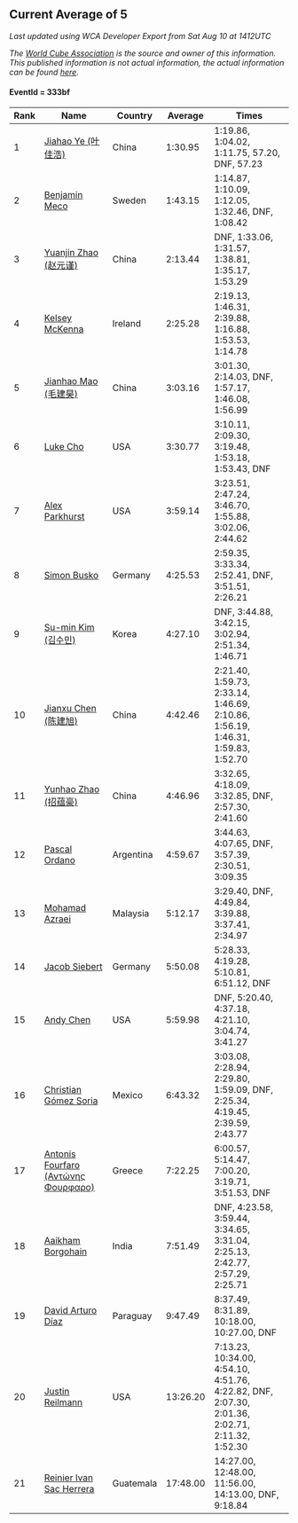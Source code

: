 ## Current Average of 5

*Last updated using WCA Developer Export from Sat Aug 10 at 1412UTC*

*The [World Cube Association](https://www.worldcubeassociation.org) is the source and owner of this information. This published information is not actual information, the actual information can be found [here](https://www.worldcubeassociation.org/results).*

#### EventId = 333bf

|Rank|Name|Country|Average|Times|  
|--|--|--|--|--|  
|1|[Jiahao Ye (叶佳浩)](https://www.worldcubeassociation.org/persons/2016YEJI01)|China|1:30.95|1:19.86, 1:04.02, 1:11.75, 57.20, DNF, 57.23|  
|2|[Benjamin Meco](https://www.worldcubeassociation.org/persons/2012MECO01)|Sweden|1:43.15|1:14.87, 1:10.09, 1:12.05, 1:32.46, DNF, 1:08.42|  
|3|[Yuanjin Zhao (赵元谨)](https://www.worldcubeassociation.org/persons/2015ZHAO22)|China|2:13.44|DNF, 1:33.06, 1:31.57, 1:38.81, 1:35.17, 1:53.29|  
|4|[Kelsey McKenna](https://www.worldcubeassociation.org/persons/2012MCKE01)|Ireland|2:25.28|2:19.13, 1:46.31, 2:39.88, 1:16.88, 1:53.53, 1:14.78|  
|5|[Jianhao Mao (毛建昊)](https://www.worldcubeassociation.org/persons/2018MAOJ03)|China|3:03.16|3:01.30, 2:14.03, DNF, 1:57.17, 1:46.08, 1:56.99|  
|6|[Luke Cho](https://www.worldcubeassociation.org/persons/2014CHOL01)|USA|3:30.77|3:10.11, 2:09.30, 3:19.48, 1:53.18, 1:53.43, DNF|  
|7|[Alex Parkhurst](https://www.worldcubeassociation.org/persons/2017PARK04)|USA|3:59.14|3:23.51, 2:47.24, 3:46.70, 1:55.88, 3:02.06, 2:44.62|  
|8|[Simon Busko](https://www.worldcubeassociation.org/persons/2018BUSK02)|Germany|4:25.53|2:59.35, 3:33.34, 2:52.41, DNF, 3:51.51, 2:26.21|  
|9|[Su-min Kim (김수민)](https://www.worldcubeassociation.org/persons/2018KIMS08)|Korea|4:27.10|DNF, 3:44.88, 3:42.15, 3:02.94, 2:51.34, 1:46.71|  
|10|[Jianxu Chen (陈建旭)](https://www.worldcubeassociation.org/persons/2016CHEJ04)|China|4:42.46|2:21.40, 1:59.73, 2:33.14, 1:46.69, 2:10.86, 1:56.19, 1:46.31, 1:59.83, 1:52.70|  
|11|[Yunhao Zhao (招蕴豪)](https://www.worldcubeassociation.org/persons/2008ZHAO05)|China|4:46.96|3:32.65, 4:18.09, 3:32.85, DNF, 2:57.30, 2:41.60|  
|12|[Pascal Ordano](https://www.worldcubeassociation.org/persons/2016ORDA01)|Argentina|4:59.67|3:44.63, 4:07.65, DNF, 3:57.39, 2:30.51, 3:09.35|  
|13|[Mohamad Azraei](https://www.worldcubeassociation.org/persons/2009AZRA01)|Malaysia|5:12.17|3:29.40, DNF, 4:49.84, 3:39.88, 3:37.41, 2:34.97|  
|14|[Jacob Siebert](https://www.worldcubeassociation.org/persons/2017SIEB03)|Germany|5:50.08|5:28.33, 4:19.28, 5:10.81, 6:51.12, DNF|  
|15|[Andy Chen](https://www.worldcubeassociation.org/persons/2015CHEN82)|USA|5:59.98|DNF, 5:20.40, 4:37.18, 4:21.10, 3:04.74, 3:41.27|  
|16|[Christian Gómez Soria](https://www.worldcubeassociation.org/persons/2014SORI05)|Mexico|6:43.32|3:03.08, 2:28.94, 2:29.80, 1:59.09, DNF, 2:25.34, 4:19.45, 2:39.59, 2:43.77|  
|17|[Antonis Fourfaro (Αντώνης Φουρφαρο)](https://www.worldcubeassociation.org/persons/2013FOUR01)|Greece|7:22.25|6:00.57, 5:14.47, 7:00.20, 3:19.71, 3:51.53, DNF|  
|18|[Aaikham Borgohain](https://www.worldcubeassociation.org/persons/2016BORG02)|India|7:51.49|DNF, 4:23.58, 3:59.44, 3:34.65, 3:31.04, 2:25.13, 2:42.77, 2:57.29, 2:25.71|  
|19|[David Arturo Díaz](https://www.worldcubeassociation.org/persons/2016DIAZ14)|Paraguay|9:47.49|8:37.49, 8:31.89, 10:18.00, 10:27.00, DNF|  
|20|[Justin Reilmann](https://www.worldcubeassociation.org/persons/2016REIL03)|USA|13:26.20|7:13.23, 10:34.00, 4:54.10, 4:51.76, 4:22.82, DNF, 2:07.30, 2:01.36, 2:02.71, 2:11.32, 1:52.30|  
|21|[Reinier Ivan Sac Herrera](https://www.worldcubeassociation.org/persons/2016HERR15)|Guatemala|17:48.00|14:27.00, 12:48.00, 11:56.00, 14:13.00, DNF, 9:18.84|  
